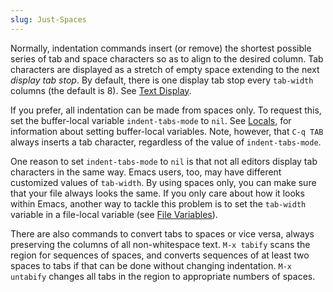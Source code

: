 ```yaml
---
slug: Just-Spaces
---
```


Normally, indentation commands insert (or remove) the shortest possible series of tab and space characters so as to align to the desired column. Tab characters are displayed as a stretch of empty space extending to the next *display tab stop*. By default, there is one display tab stop every `tab-width` columns (the default is 8). See [Text Display](/docs/emacs/Text-Display).

If you prefer, all indentation can be made from spaces only. To request this, set the buffer-local variable `indent-tabs-mode` to `nil`. See [Locals](/docs/emacs/Locals), for information about setting buffer-local variables. Note, however, that `C-q TAB` always inserts a tab character, regardless of the value of `indent-tabs-mode`.

One reason to set `indent-tabs-mode` to `nil` is that not all editors display tab characters in the same way. Emacs users, too, may have different customized values of `tab-width`. By using spaces only, you can make sure that your file always looks the same. If you only care about how it looks within Emacs, another way to tackle this problem is to set the `tab-width` variable in a file-local variable (see [File Variables](/docs/emacs/File-Variables)).

There are also commands to convert tabs to spaces or vice versa, always preserving the columns of all non-whitespace text. `M-x tabify` scans the region for sequences of spaces, and converts sequences of at least two spaces to tabs if that can be done without changing indentation. `M-x untabify` changes all tabs in the region to appropriate numbers of spaces.
